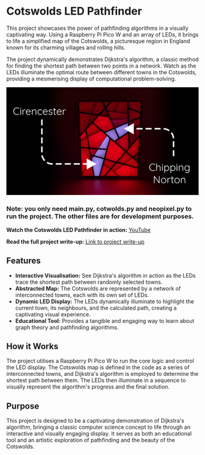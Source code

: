 # Cotswolds LED Pathfinder

This project showcases the power of pathfinding algorithms in a visually captivating way. Using a Raspberry Pi Pico W and an array of LEDs, it brings to life a simplified map of the Cotswolds, a picturesque region in England known for its charming villages and rolling hills.

The project dynamically demonstrates Dijkstra's algorithm, a classic method for finding the shortest path between two points in a network. Watch as the LEDs illuminate the optimal route between different towns in the Cotswolds, providing a mesmerising display of computational problem-solving.

[![Cotswolds LED Pathfinder](Dijkstras.png)](https://youtu.be/ZBqJBapf_Ss)

### Note: you only need main.py, cotwolds.py and neopixel.py to run the project. The other files are for development purposes.

**Watch the Cotswolds LED Pathfinder in action:**
[YouTube](https://youtu.be/ZBqJBapf_Ss)

**Read the full project write-up:** [Link to project write-up](https://russelleveleigh.medium.com/taking-dijkstras-shortest-path-through-the-cotswolds-ca23e88576e8?sk=58777b8d94ad9ae4f21a0f120b10fcb9)

## Features

- **Interactive Visualisation:** See Dijkstra's algorithm in action as the LEDs trace the shortest path between randomly selected towns.
- **Abstracted Map:** The Cotswolds are represented by a network of interconnected towns, each with its own set of LEDs.
- **Dynamic LED Display:** The LEDs dynamically illuminate to highlight the current town, its neighbours, and the calculated path, creating a captivating visual experience.
- **Educational Tool:** Provides a tangible and engaging way to learn about graph theory and pathfinding algorithms.

## How it Works

The project utilises a Raspberry Pi Pico W to run the core logic and control the LED display. The Cotswolds map is defined in the code as a series of interconnected towns, and Dijkstra's algorithm is employed to determine the shortest path between them. The LEDs then illuminate in a sequence to visually represent the algorithm's progress and the final solution.

## Purpose

This project is designed to be a captivating demonstration of Dijkstra's algorithm, bringing a classic computer science concept to life through an interactive and visually engaging display. It serves as both an educational tool and an artistic exploration of pathfinding and the beauty of the Cotswolds.

